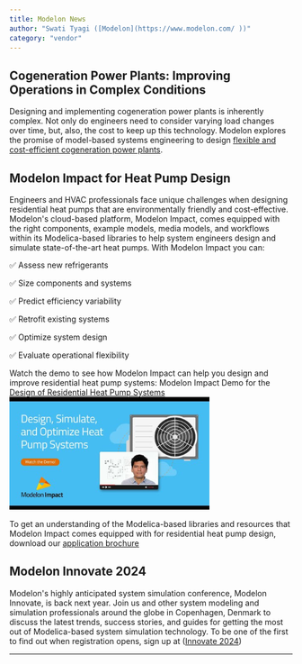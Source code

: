 ```yaml
---
title: Modelon News
author: "Swati Tyagi ([Modelon](https://www.modelon.com/ ))"
category: "vendor"
---
```


 ## Cogeneration Power Plants: Improving Operations in Complex Conditions
 
Designing and implementing cogeneration power plants is inherently complex. Not only do engineers need to consider varying load changes over time, but, also, the cost to keep up this technology. Modelon explores 
the promise of model-based systems engineering to design [flexible and cost-efficient cogeneration power plants](https://modelon.com/blog/cogeneration-power-plants-improving-operations-in-complex-conditions/). 
 
## Modelon Impact for Heat Pump Design

 Engineers and HVAC professionals face unique challenges when designing residential heat pumps that are environmentally friendly and cost-effective. Modelon's cloud-based platform, Modelon Impact, comes equipped with the right components, example models, media models, and workflows within its Modelica-based libraries to help system engineers design and simulate state-of-the-art heat pumps. With Modelon Impact you can:
 
✅ Assess new refrigerants

✅ Size components and systems

✅ Predict efficiency variability

✅ Retrofit existing systems

✅ Optimize system design

✅ Evaluate operational flexibility

 
Watch the demo to see how Modelon Impact can help you design and improve residential heat pump systems: Modelon Impact Demo for the [Design of Residential Heat Pump Systems](https://www.youtube.com/watch?v=u3fvxqAmipU)
![](heatpumpdesign.png)

To get an understanding of the Modelica-based libraries and resources that Modelon Impact comes equipped with for residential heat pump design, download our [application brochure](https://modelon.com/support/revolutionizing-residential-heat-pump-design-brochure/)
 
 
## Modelon Innovate 2024
 
Modelon's highly anticipated system simulation conference, Modelon Innovate, is back next year. Join us and other system modeling and simulation professionals around the globe in Copenhagen, Denmark to discuss the latest trends, success stories, and guides for getting the most out of Modelica-based system simulation technology. To be one of the first to find out when registration opens, sign up at ([Innovate 2024](https://modelon.com/innovate2024/))

---
